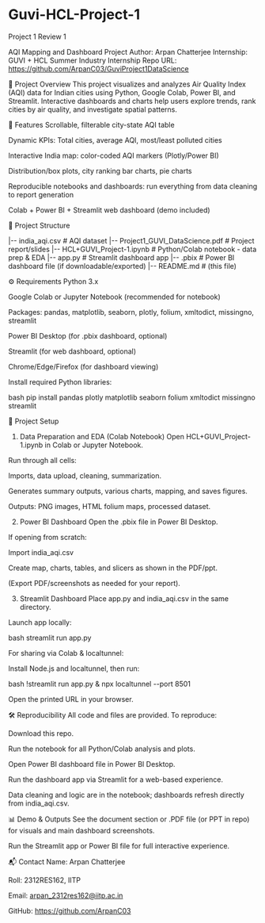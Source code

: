 # Guvi-HCL-Project-1
Project 1 Review 1

AQI Mapping and Dashboard Project
Author: Arpan Chatterjee
Internship: GUVI + HCL Summer Industry Internship
Repo URL: https://github.com/ArpanC03/GuviProject1DataScience

📌 Project Overview
This project visualizes and analyzes Air Quality Index (AQI) data for Indian cities using Python, Google Colab, Power BI, and Streamlit.
Interactive dashboards and charts help users explore trends, rank cities by air quality, and investigate spatial patterns.

🚀 Features
Scrollable, filterable city-state AQI table

Dynamic KPIs: Total cities, average AQI, most/least polluted cities

Interactive India map: color-coded AQI markers (Plotly/Power BI)

Distribution/box plots, city ranking bar charts, pie charts

Reproducible notebooks and dashboards: run everything from data cleaning to report generation

Colab + Power BI + Streamlit web dashboard (demo included)


📁 Project Structure

|-- india_aqi.csv             # AQI dataset
|-- Project1_GUVI_DataScience.pdf # Project report/slides
|-- HCL+GUVI_Project-1.ipynb  # Python/Colab notebook - data prep & EDA
|-- app.py                    # Streamlit dashboard app
|-- <dashboard>.pbix          # Power BI dashboard file (if downloadable/exported)
|-- README.md                 # (this file)


⚙️ Requirements
Python 3.x

Google Colab or Jupyter Notebook (recommended for notebook)

Packages: pandas, matplotlib, seaborn, plotly, folium, xmltodict, missingno, streamlit

Power BI Desktop (for .pbix dashboard, optional)

Streamlit (for web dashboard, optional)

Chrome/Edge/Firefox (for dashboard viewing)

Install required Python libraries:

bash
  pip install pandas plotly matplotlib seaborn folium xmltodict missingno streamlit


🔧 Project Setup
1. Data Preparation and EDA (Colab Notebook)
Open HCL+GUVI_Project-1.ipynb in Colab or Jupyter Notebook.

Run through all cells:

Imports, data upload, cleaning, summarization.

Generates summary outputs, various charts, mapping, and saves figures.

Outputs: PNG images, HTML folium maps, processed dataset.

2. Power BI Dashboard
Open the .pbix file in Power BI Desktop.

If opening from scratch:

Import india_aqi.csv

Create map, charts, tables, and slicers as shown in the PDF/ppt.

(Export PDF/screenshots as needed for your report).

3. Streamlit Dashboard
Place app.py and india_aqi.csv in the same directory.

Launch app locally:

bash
  streamlit run app.py
  
For sharing via Colab & localtunnel:

Install Node.js and localtunnel, then run:

bash
  !streamlit run app.py & npx localtunnel --port 8501
  
Open the printed URL in your browser.


🛠️ Reproducibility
All code and files are provided. To reproduce:

Download this repo.

Run the notebook for all Python/Colab analysis and plots.

Open Power BI dashboard file in Power BI Desktop.

Run the dashboard app via Streamlit for a web-based experience.

Data cleaning and logic are in the notebook; dashboards refresh directly from india_aqi.csv.


📊 Demo & Outputs
See the document section or .PDF file (or PPT in repo) for visuals and main dashboard screenshots.

Run the Streamlit app or Power BI file for full interactive experience.


📬 Contact
Name: Arpan Chatterjee

Roll: 2312RES162, IITP

Email: arpan_2312res162@iitp.ac.in

GitHub: https://github.com/ArpanC03


